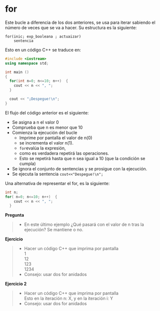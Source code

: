 # for
Este bucle a diferencia de los dos anteriores, se usa para iterar sabiendo el número de veces que se va a hacer. Su estructura es la siguiente:
``` 
for(inic; exp_booleana ; actuaizar)
    sentencia
```
Esto en un código C++ se traduce en:
```cpp
#include <iostream>
using namespace std;

int main ()
{
  for(int n=0; n<=10; n++)  {
    cout << n << ", ";
  }

  cout << "¡Despegue!\n";
}
```
El flujo del código anterior es el siguiente:
- Se asigna a n el valor 0
- Comprueba que n es menor que 10
- Comienza la ejecución del bucle
  - Imprime por pantalla el valor de n(0)
  - se incrementa el valor n(1).
  - `for`evalúa la expresión,
  - como es verdadera repetirá las operaciones.
  - Esto se repetirá hasta que n sea igual a 10 (que la condición se cumpla)
- Se ignora el conjunto de sentencias y se prosigue con la ejecución.
- Se ejecuta la sentencia `cout<<"Despegue!\n";`

Una alternativa de representar el for, es la siguiente:
```cpp
int n;
for( n=0; n<=10; n++)  {
    cout << n << ", ";
  }
```
**Pregunta**
>- En este último ejemplo ¿Qué pasará con el valor de n tras la ejecución? Se mantiene o no.

**Ejercicio**
>- Hacer un código C++ que imprima por pantalla <br> 1 <br> 12 <br> 123 <br> 1234
>- Consejo: usar dos for anidados

**Ejercicio 2**
>- Hacer un código C++ que imprima por pantalla <br> Esto en la iteración n: X, y en la iteración i: Y
>- Consejo: usar dos for anidados

